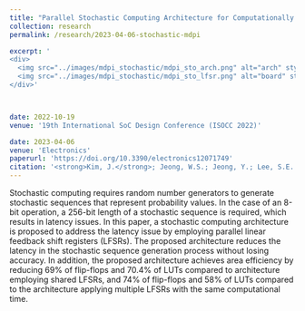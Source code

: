 ```yaml
---
title: "Parallel Stochastic Computing Architecture for Computationally Intensive Applications"
collection: research 
permalink: /research/2023-04-06-stochastic-mdpi

excerpt: '
<div>
  <img src="../images/mdpi_stochastic/mdpi_sto_arch.png" alt="arch" style="max-width: 100%; height: auto; margin-bottom: 20px;">
  <img src="../images/mdpi_stochastic/mdpi_sto_lfsr.png" alt="board" style="max-width: 100%; height: auto;">
</div>'



date: 2022-10-19
venue: '19th International SoC Design Conference (ISOCC 2022)'

date: 2023-04-06
venue: 'Electronics'
paperurl: 'https://doi.org/10.3390/electronics12071749'
citation: '<strong>Kim, J.</strong>; Jeong, W.S.; Jeong, Y.; Lee, S.E. Parallel Stochastic Computing Architecture for Computationally Intensive Applications. Electronics 2023, 12, 1749.'
---
```

Stochastic computing requires random number generators to generate stochastic sequences that represent probability values. In the case of an 8-bit operation, a 256-bit length of a stochastic sequence is required, which results in latency issues. In this paper, a stochastic computing architecture is proposed to address the latency issue by employing parallel linear feedback shift registers (LFSRs). The proposed architecture reduces the latency in the stochastic sequence generation process without losing accuracy. In addition, the proposed architecture achieves area efficiency by reducing 69% of flip-flops and 70.4% of LUTs compared to architecture employing shared LFSRs, and 74% of flip-flops and 58% of LUTs compared to the architecture applying multiple LFSRs with the same computational time.

